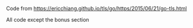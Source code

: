 Code from
https://ericchiang.github.io/tls/go/https/2015/06/21/go-tls.html

All code except the bonus section
